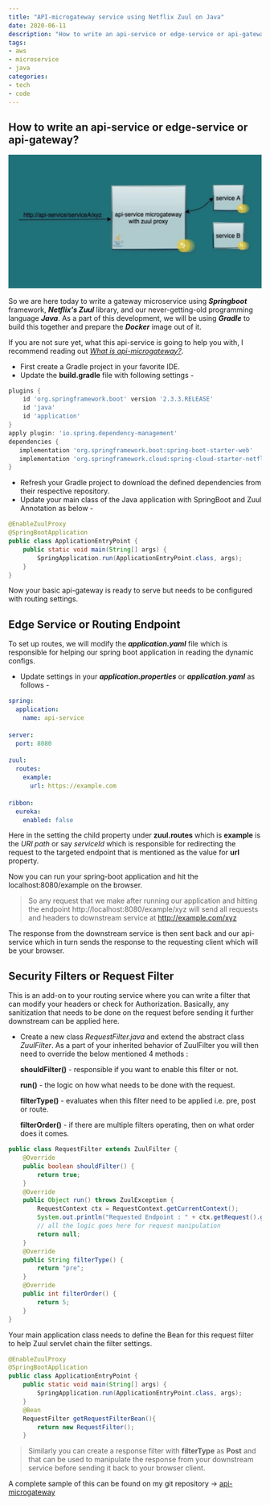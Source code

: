 ```yaml
---
title: "API-microgateway service using Netflix Zuul on Java"
date: 2020-06-11
description: "How to write an api-service or edge-service or api-gateway?"
tags: 
- aws
- microservice
- java
categories:
- tech
- code
---
```


## How to write an api-service or edge-service or api-gateway?

![s3-and-lambda](assets/images/tech/api-service.jpeg)

So we are here today to write a gateway microservice using ***Springboot*** framework, ***Netflix's Zuul*** library, and our never-getting-old programming language ***Java***.  As a part of this development, we will be using ***Gradle*** to build this together and prepare the ***Docker*** image out of it. 

If you are not sure yet, what this api-service is going to help you with, I recommend reading out  [*What is api-microgateway?*](https://blog.devutkarsh.com/api-gateway-vs-edge-proxy-service-vs-api-microgateway). 

- First create a Gradle project in your favorite IDE.
- Update the **build.gradle** file with following settings -

```gradle
plugins {
	id 'org.springframework.boot' version '2.3.3.RELEASE'
	id 'java'
	id 'application'
}
apply plugin: 'io.spring.dependency-management'
dependencies {
   implementation 'org.springframework.boot:spring-boot-starter-web'
   implementation 'org.springframework.cloud:spring-cloud-starter-netflix-zuul'
}
```
- Refresh your Gradle project to download the defined dependencies from their respective repository.
- Update your main class of the Java application with SpringBoot and Zuul Annotation as below -

```java
@EnableZuulProxy
@SpringBootApplication
public class ApplicationEntryPoint {
	public static void main(String[] args) {
		SpringApplication.run(ApplicationEntryPoint.class, args);
	}
}
```

Now your basic api-gateway is ready to serve but needs to be configured with routing settings.

## Edge Service or Routing Endpoint 
To set up routes, we will modify the ***application.yaml*** file which is responsible for helping our spring boot application in reading the dynamic configs.

- Update settings in your ***application.properties*** or ***application.yaml*** as follows -

```yaml
spring:
  application:
    name: api-service

server:
  port: 8080
  
zuul:
  routes:
    example:
      url: https://example.com

ribbon:
  eureka:
    enabled: false
```
Here in the setting the child property under **zuul.routes** which is **example** is the *URI path* or say *serviceId* which is responsible for redirecting the request to the targeted endpoint that is mentioned as the value for **url** property.

Now you can run your spring-boot application and hit the localhost:8080/example on the browser.

> So any request that we make after running our application and hitting the endpoint
> http://localhost:8080/example/xyz 
> will send all requests and headers to downstream service at http://example.com/xyz

The response from the downstream service is then sent back and our api-service which in turn sends the response to the requesting client which will be your browser.

## Security Filters or Request Filter 
This is an add-on to your routing service where you can write a filter that can modify your headers or check for Authorization. Basically, any sanitization that needs to be done on the request before sending it further downstream can be applied here.

- Create a new class *RequestFilter.java* and extend the abstract class *ZuulFilter*. As a part of your inherited behavior of ZuulFilter you will then need to override the below mentioned 4 methods :

    **shouldFilter()** - responsible if you want to enable this filter or not.

    **run()** - the logic on how what needs to be done with the request.

    **filterType()** - evaluates when this filter need to be applied i.e. pre, post or route.

    **filterOrder()** - if there are multiple filters operating, then on what order does it comes.

```java
public class RequestFilter extends ZuulFilter {
    @Override
    public boolean shouldFilter() {
        return true;
    }
    @Override
    public Object run() throws ZuulException { 
        RequestContext ctx = RequestContext.getCurrentContext();
        System.out.println("Requested Endpoint : " + ctx.getRequest().getRequestURI());
        // all the logic goes here for request manipulation
        return null;
    }
    @Override
    public String filterType() {
        return "pre";
    }
    @Override
    public int filterOrder() {
        return 5;
    }
}
```

Your main application class needs to define the Bean for this request filter to help Zuul servlet chain the filter settings.
```java
@EnableZuulProxy
@SpringBootApplication
public class ApplicationEntryPoint {
	public static void main(String[] args) {
		SpringApplication.run(ApplicationEntryPoint.class, args);
	}
	@Bean
	RequestFilter getRequestFilterBean(){
		return new RequestFilter();
	}
```


> Similarly you can create a response filter with **filterType** as **Post** and that can be used to manipulate the response from your downstream service before sending it back to your browser client.

A complete sample of this can be found on my git repository -> [api-microgateway](https://github.com/devutkarsh/gateway-service) 








